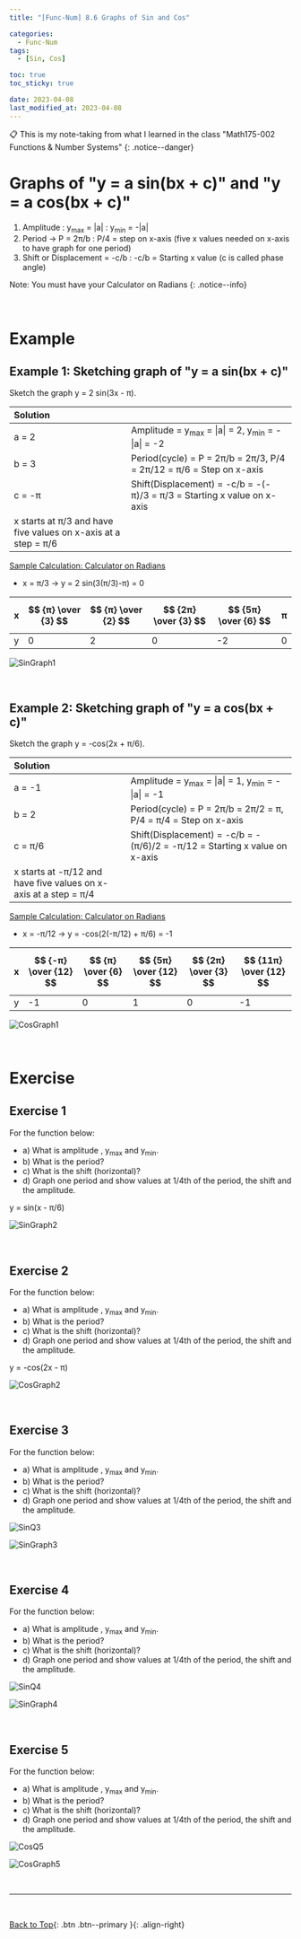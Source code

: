 ```yaml
---
title: "[Func-Num] 8.6 Graphs of Sin and Cos"

categories:
  - Func-Num
tags:
  - [Sin, Cos]

toc: true
toc_sticky: true

date: 2023-04-08
last_modified_at: 2023-04-08
---
```


<!-- {% capture notice-2 %}

📋 This is the tech-news archives to help me keep track of what I am interested in!

- Reference tech news link: <https://thenextweb.com/news/blockchain-development-tech-career>
  {% endcapture %}

<div class="notice--danger">{{ notice-2 | markdownify }}</div> -->

📋 This is my note-taking from what I learned in the class "Math175-002 Functions & Number Systems"
{: .notice--danger}

# Graphs of "y = a sin(bx + c)" and "y = a cos(bx + c)"

1. Amplitude
   : y<sub>max</sub> = \|a\|
   : y<sub>min</sub> = -\|a\|
2. Period &rarr; P = 2π/b
   : P/4 = step on x-axis (five x values needed on x-axis to have graph for one period)
3. Shift or Displacement = -c/b
   : -c/b = Starting x value (c is called phase angle)

Note: You must have your Calculator on Radians
{: .notice--info}

<br>

# Example

## Example 1: Sketching graph of "y = a sin(bx + c)"

Sketch the graph y = 2 sin(3x - π).

| Solution                                                       |                                                                         |
| :------------------------------------------------------------- | :---------------------------------------------------------------------- |
| a = 2                                                          | Amplitude = y<sub>max</sub> = \|a\| = 2, y<sub>min</sub> = -\|a\| = -2  |
| b = 3                                                          | Period(cycle) = P = 2π/b = 2π/3, P/4 = 2π/12 = π/6 = Step on x-axis     |
| c = -π                                                         | Shift(Displacement) = -c/b = -(-π)/3 = π/3 = Starting x value on x-axis |
| x starts at π/3 and have five values on x-axis at a step = π/6 |                                                                         |

<u>Sample Calculation: Calculator on Radians</u>

- x = π/3 &rarr; y = 2 sin(3(π/3)-π) = 0

| x   | $$ {π} \over {3} $$ | $$ {π} \over {2} $$ | $$ {2π} \over {3} $$ | $$ {5π} \over {6} $$ | π   |
| :-- | :------------------ | ------------------- | -------------------- | -------------------- | --- |
| y   | 0                   | 2                   | 0                    | -2                   | 0   |

![SinGraph1](../../../assets/images/SinGraph1.png)

<br>

## Example 2: Sketching graph of "y = a cos(bx + c)"

Sketch the graph y = -cos(2x + π/6).

| Solution                                                         |                                                                            |
| :--------------------------------------------------------------- | :------------------------------------------------------------------------- |
| a = -1                                                           | Amplitude = y<sub>max</sub> = \|a\| = 1, y<sub>min</sub> = -\|a\| = -1     |
| b = 2                                                            | Period(cycle) = P = 2π/b = 2π/2 = π, P/4 = π/4 = Step on x-axis            |
| c = π/6                                                          | Shift(Displacement) = -c/b = -(π/6)/2 = -π/12 = Starting x value on x-axis |
| x starts at -π/12 and have five values on x-axis at a step = π/4 |                                                                            |

<u>Sample Calculation: Calculator on Radians</u>

- x = -π/12 &rarr; y = -cos(2(-π/12) + π/6) = -1

| x   | $$ {-π} \over {12} $$ | $$ {π} \over {6} $$ | $$ {5π} \over {12} $$ | $$ {2π} \over {3} $$ | $$ {11π} \over {12} $$ |
| :-- | :-------------------- | ------------------- | --------------------- | -------------------- | ---------------------- |
| y   | -1                    | 0                   | 1                     | 0                    | -1                     |

![CosGraph1](../../../assets/images/CosGraph1.png)

<br>

# Exercise

## Exercise 1

For the function below:

- a) What is amplitude , y<sub>max</sub> and y<sub>min</sub>.
- b) What is the period?
- c) What is the shift (horizontal)?
- d) Graph one period and show values at 1/4th of the period, the shift and the amplitude.

y = sin(x - π/6)

![SinGraph2](../../../assets/images/SinGraph2.png)

<br>

## Exercise 2

For the function below:

- a) What is amplitude , y<sub>max</sub> and y<sub>min</sub>.
- b) What is the period?
- c) What is the shift (horizontal)?
- d) Graph one period and show values at 1/4th of the period, the shift and the amplitude.

y = -cos(2x - π)

![CosGraph2](../../../assets/images/CosGraph2.png)

<br>

## Exercise 3

For the function below:

- a) What is amplitude , y<sub>max</sub> and y<sub>min</sub>.
- b) What is the period?
- c) What is the shift (horizontal)?
- d) Graph one period and show values at 1/4th of the period, the shift and the amplitude.

![SinQ3](../../../assets/images/SinQ3.png)

![SinGraph3](../../../assets/images/SinGraph3.png)

<br>

## Exercise 4

For the function below:

- a) What is amplitude , y<sub>max</sub> and y<sub>min</sub>.
- b) What is the period?
- c) What is the shift (horizontal)?
- d) Graph one period and show values at 1/4th of the period, the shift and the amplitude.

![SinQ4](../../../assets/images/SinQ4.png)

![SinGraph4](../../../assets/images/SinGraph4.png)

<br>

## Exercise 5

For the function below:

- a) What is amplitude , y<sub>max</sub> and y<sub>min</sub>.
- b) What is the period?
- c) What is the shift (horizontal)?
- d) Graph one period and show values at 1/4th of the period, the shift and the amplitude.

![CosQ5](../../../assets/images/CosQ5.png)

![CosGraph5](../../../assets/images/CosGraph5.png)

<br>

---

<br>

[Back to Top](#){: .btn .btn--primary }{: .align-right}
